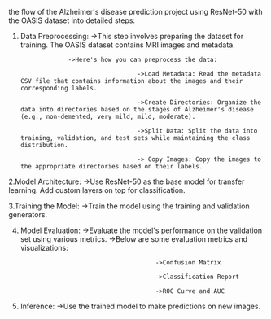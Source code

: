 the flow of the Alzheimer's disease prediction project using ResNet-50 with the OASIS dataset into detailed steps:
 
1. Data Preprocessing:
                    ->This step involves preparing the dataset for training. The OASIS dataset contains MRI images and metadata.
   
                    ->Here's how you can preprocess the data:
   
                                       ->Load Metadata: Read the metadata CSV file that contains information about the images and their corresponding labels.
   
                                       ->Create Directories: Organize the data into directories based on the stages of Alzheimer's disease (e.g., non-demented, very mild, mild, moderate).
   
                                       ->Split Data: Split the data into training, validation, and test sets while maintaining the class distribution.
   
                                       -> Copy Images: Copy the images to the appropriate directories based on their labels.

2.Model Architecture:
                    ->Use ResNet-50 as the base model for transfer learning. Add custom layers on top for classification.

3.Training the Model: 
                    ->Train the model using the training and validation generators.
                    
4. Model Evaluation:
                      ->Evaluate the model's performance on the validation set using various metrics.
                      ->Below are some evaluation metrics and visualizations:
   
                                            ->Confusion Matrix
   
                                            ->Classification Report
   
                                            ->ROC Curve and AUC
    

6. Inference:
             ->Use the trained model to make predictions on new images.
                      
